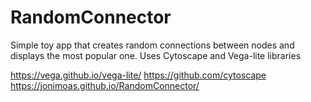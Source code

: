 # RandomConnector
Simple toy app that creates random connections between nodes and displays the most popular one. Uses Cytoscape and Vega-lite libraries

https://vega.github.io/vega-lite/
https://github.com/cytoscape
https://jonimoas.github.io/RandomConnector/
